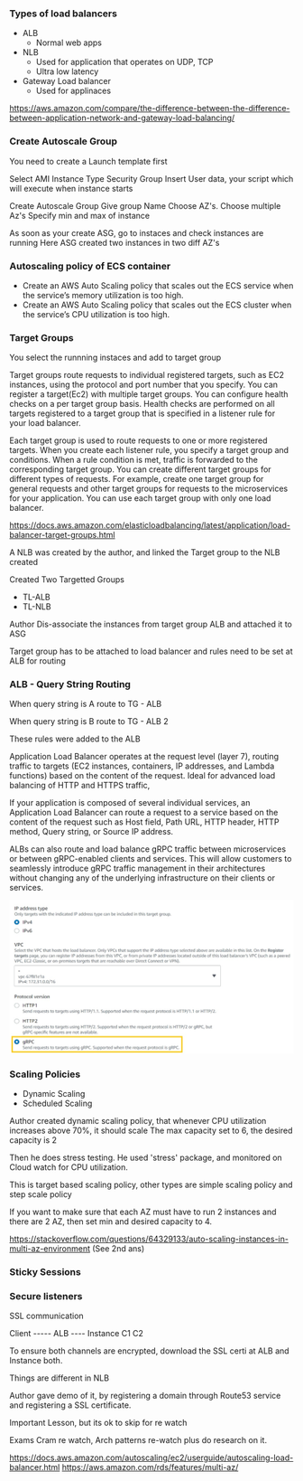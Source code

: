 ### Types of load balancers
- ALB
    - Normal web apps
- NLB
    - Used for application that operates on UDP, TCP 
    - Ultra low latency
- Gateway Load balancer
    - Used for applinaces

https://aws.amazon.com/compare/the-difference-between-the-difference-between-application-network-and-gateway-load-balancing/

### Create Autoscale Group

You need to create a Launch template first

Select AMI
Instance Type
Security Group
Insert User data, your script which will execute when instance starts

Create Autoscale Group
    Give group Name
    Choose AZ's. Choose multiple Az's
    Specify min and max of instance

As soon as your create ASG, go to instaces and check instances are running
Here ASG created two instances in two diff AZ's


### Autoscaling policy of ECS container
- Create an AWS Auto Scaling policy that scales out the ECS service when the service’s memory utilization is too high.
- Create an AWS Auto Scaling policy that scales out the ECS cluster when the service’s CPU utilization is too high.



### Target Groups

You select the runnning instaces and add to target group


Target groups route requests to individual registered targets, such as EC2 instances, using the protocol and port number that you specify. You can register a target(Ec2) with multiple target groups. You can configure health checks on a per target group basis. Health checks are performed on all targets registered to a target group that is specified in a listener rule for your load balancer.

Each target group is used to route requests to one or more registered targets. When you create each listener rule, you specify a target group and conditions. When a rule condition is met, traffic is forwarded to the corresponding target group. You can create different target groups for different types of requests. For example, create one target group for general requests and other target groups for requests to the microservices for your application. You can use each target group with only one load balancer.

https://docs.aws.amazon.com/elasticloadbalancing/latest/application/load-balancer-target-groups.html

A NLB was created by the author, and linked the Target group to the NLB created

Created Two Targetted Groups
- TL-ALB
- TL-NLB

Author Dis-associate the instances from target group ALB and attached it to ASG

Target group has to be attached to load balancer and rules need to be set at ALB for routing

### ALB - Query String Routing

When query string is A route to TG - ALB 

When query string is B route to TG - ALB 2

These rules were added to the ALB

Application Load Balancer operates at the request level (layer 7), routing traffic to targets (EC2 instances, containers, IP addresses, and Lambda functions) based on the content of the request. Ideal for advanced load balancing of HTTP and HTTPS traffic,

If your application is composed of several individual services, an Application Load Balancer can route a request to a service based on the content of the request such as Host field, Path URL, HTTP header, HTTP method, Query string, or Source IP address.

ALBs can also route and load balance gRPC traffic between microservices or between gRPC-enabled clients and services. This will allow customers to seamlessly introduce gRPC traffic management in their architectures without changing any of the underlying infrastructure on their clients or services.

![Alt text](image.png)

### Scaling Policies
- Dynamic Scaling
- Scheduled Scaling

Author created dynamic scaling policy, that whenever CPU utilization increases above 70%, it should scale
The max capacity set to 6, the desired capacity is 2

Then he does stress testing. He used 'stress' package, and monitored on Cloud watch for CPU utilization.

This is target based scaling policy, other types are simple scaling policy and step scale policy

If you want to make sure that each AZ must have to run 2 instances and there are 2 AZ, then set min and desired capacity to 4.

https://stackoverflow.com/questions/64329133/auto-scaling-instances-in-multi-az-environment
(See 2nd ans)

### Sticky Sessions

### Secure listeners
SSL communication

Client ----- ALB ---- Instance
        C1        C2

To ensure both channels are encrypted, download the SSL certi at ALB and Instance both.

Things are different in NLB

Author gave demo of it, by registering a domain through Route53 service and registering a SSL certificate.

Important Lesson, but its ok to skip for re watch

Exams Cram re watch, Arch patterns re-watch plus do research on it.



https://docs.aws.amazon.com/autoscaling/ec2/userguide/autoscaling-load-balancer.html
https://aws.amazon.com/rds/features/multi-az/

